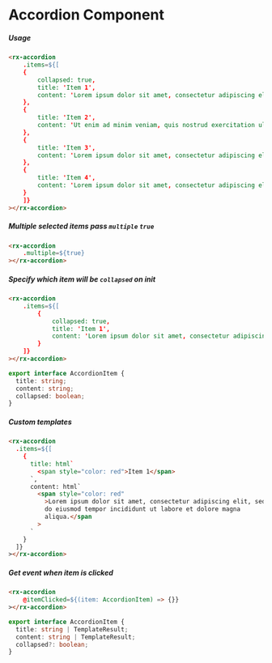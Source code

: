 
# Accordion Component

##### Usage

```html
<rx-accordion
    .items=${[
    {
        collapsed: true,
        title: 'Item 1',
        content: 'Lorem ipsum dolor sit amet, consectetur adipiscing elit'
    },
    {
        title: 'Item 2',
        content: 'Ut enim ad minim veniam, quis nostrud exercitation ullamco laboris nisi ut'
    },
    {
        title: 'Item 3',
        content: 'Lorem ipsum dolor sit amet, consectetur adipiscing elit'
    },
    {
        title: 'Item 4',
        content: 'Lorem ipsum dolor sit amet, consectetur adipiscing elit'
    }
    ]}
></rx-accordion>
```

##### Multiple selected items pass `multiple` `true`

```html
<rx-accordion
    .multiple=${true}
></rx-accordion>
```

##### Specify which item will be `collapsed` on init

```html
<rx-accordion
    .items=${[
        {
            collapsed: true,
            title: 'Item 1',
            content: 'Lorem ipsum dolor sit amet, consectetur adipiscing elit'
        }
    ]}
></rx-accordion>
```

```typescript
export interface AccordionItem {
  title: string;
  content: string;
  collapsed: boolean;
}
```



##### Custom templates


```html
<rx-accordion
  .items=${[
    {
      title: html`
        <span style="color: red">Item 1</span>
      `,
      content: html`
        <span style="color: red"
          >Lorem ipsum dolor sit amet, consectetur adipiscing elit, sed
          do eiusmod tempor incididunt ut labore et dolore magna
          aliqua.</span
        >
      `
    }
  ]}
></rx-accordion>
```

          
##### Get event when item is clicked

```html
<rx-accordion
    @itemClicked=${(item: AccordionItem) => {}}
></rx-accordion>
```

```typescript
export interface AccordionItem {
  title: string | TemplateResult;
  content: string | TemplateResult;
  collapsed?: boolean;
}
```
          
